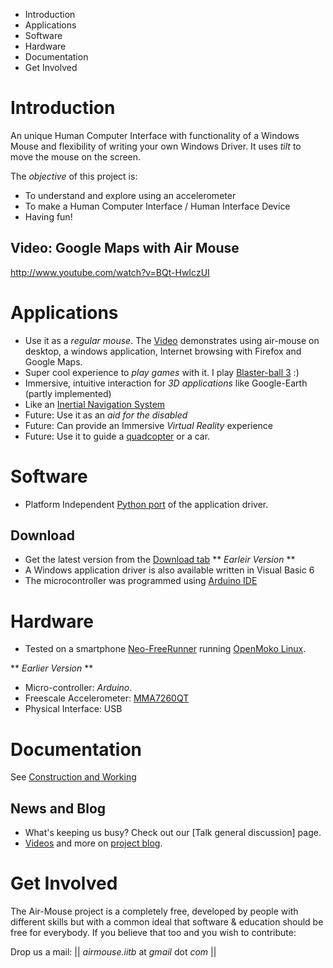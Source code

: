 * Introduction
* Applications
* Software
* Hardware
* Documentation
* Get Involved

# Introduction
An unique Human Computer Interface with functionality of a Windows Mouse and flexibility of writing your own Windows Driver. It uses _tilt_ to move the mouse on the screen.

The *objective* of this project is: 
* To understand and explore using an accelerometer
* To make a Human Computer Interface / Human Interface Device 
* Having fun!

## Video: Google Maps with Air Mouse
  http://www.youtube.com/watch?v=BQt-HwIczUI

# Applications
* Use it as a *regular mouse*. The [Video](http://manavkataria.wordpress.com/2009/05/12/pigeon-video/) demonstrates using air-mouse on desktop, a windows application, Internet browsing with Firefox and Google Maps.
* Super cool experience to *play games* with it. I play [ Blaster-ball 3](http://www.wildgames.com/games/blaster-ball-3) :)
* Immersive, intuitive interaction for *3D applications* like Google-Earth (partly implemented)
* Like an [Inertial Navigation System](http://code.google.com/p/air-mouse/wiki/InertialNavigationSystem)
* Future: Use it as an *aid for the disabled*
* Future: Can provide an Immersive *Virtual Reality* experience
* Future: Use it to guide a [quadcopter](http://toucharcade.com/2010/01/06/ces-2010-parrot-ar-drone-an-iphone-controlled-quadricopter/) or a car.

# Software
* Platform Independent [Python port](http://air-mouse.googlecode.com/files/airmouse-python.tar) of the application driver.
## Download
* Get the latest version from the [Download tab](http://code.google.com/p/air-mouse/downloads/list)
** _Earleir Version_ **
* A Windows application driver is also available written in Visual Basic 6
* The microcontroller was programmed using [Arduino IDE](http://en.wikipedia.org/wiki/Arduino)

# Hardware
* Tested on a smartphone [Neo-FreeRunner](http://en.wikipedia.org/wiki/Neo_FreeRunner) running [OpenMoko Linux](http://en.wikipedia.org/wiki/Openmoko).

** _Earlier Version_ **
* Micro-controller: *Arduino*. 
* Freescale Accelerometer: [MMA7260QT](http://www.freescale.com/files/sensors/doc/data_sheet/MMA7260QT.pdf)
* Physical Interface: USB

# Documentation
See [Construction and Working](http://manavkataria.wordpress.com/2009/05/06/airmouse-construction-and-working/)

## News and Blog
* What's keeping us busy? Check out our [Talk general discussion] page.
* [Videos](http://manavkataria.wordpress.com/2009/05/12/pigeon-video/) and more on [project blog](http://manavkataria.wordpress.com/tag/air-mouse).

# Get Involved
The Air-Mouse project is a completely free, developed by people with different skills but with a common ideal that software & education should be free for everybody. If you believe that too and you wish to contribute: 

Drop us a mail:
|| *airmouse.iitb* at *gmail* dot *com* ||
